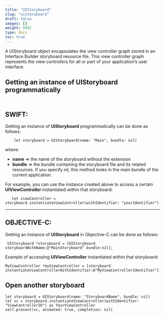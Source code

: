 ```yaml
---
title: "UIStoryboard"
slug: "uistoryboard"
draft: false
images: []
weight: 9982
type: docs
toc: true
---
```


A UIStoryboard object encapsulates the view controller graph stored in an Interface Builder storyboard resource file. This view controller graph represents the view controllers for all or part of your application’s user interface.

## Getting an instance of UIStoryboard programmatically
<br>**SWIFT:**
------

Getting an instance of **UIStoryboard** programmatically can be done as follows:

        let storyboard = UIStoryboard(name: "Main", bundle: nil)

where:

 - **name** => the name of the storyboard without the extension
 - **bundle** => the bundle containing the storyboard file and its related resources. If you              specify nil, this method looks in the main bundle of the current application.

For example, you can use the instance created above to access a certain **UIViewController** instantiated within that storyboard:
    
       let viewController = storyboard.instantiateViewController(withIdentifier: "yourIdentifier")


----------

**OBJECTIVE-C:**
------

Getting an instance of **UIStoryboard** in Objective-C can be done as follows:

     UIStoryboard *storyboard = [UIStoryboard storyboardWithName:@"MainStoryboard" bundle:nil];

Example of accessing **UIViewController** instantiated within that storyboard:

    MyViewController *myViewController = [storyboard instantiateViewControllerWithIdentifier:@"MyViewControllerIdentifier"];

## Open another storyboard
    let storyboard = UIStoryboard(name: "StoryboardName", bundle: nil)
    let vc = storyboard.instantiateViewController(withIdentifier: "ViewControllerID") as YourViewController
    self.present(vc, animated: true, completion: nil)

